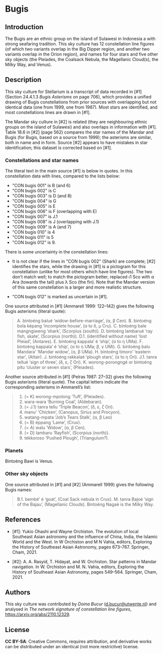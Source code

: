 # Bugis

## Introduction

The Bugis are an ethnic group on the island of Sulawesi in Indonesia a with strong seafaring tradition. This sky culture has 12 constellation line figures (of which two variants overlap in the Big Dipper region, and another two variants overlap in the Orion region), and names for four stars and five other sky objects (the Pleiades, the Coalsack Nebula, the Magellanic Cloud(s), the Milky Way, and Venus).

## Description

This sky culture for Stellarium is a transcript of data recorded in [#1] (Section 24.4.1.3 _Bugis Asterisms_ on page 706), which provides a unified drawing of Bugis constellations from prior sources with overlapping but not identical data (one from 1999, one from 1987). Most stars are identified, and most constellations lines are drawn in [#1].

The Mandar sky culture in [#2] is related (they are neighbouring ethnic groups on the island of Sulawesi) and also overlaps in information with [#1]. Table 18.6 in [#2] (page 562) compares the star names of the Mandar and Bugis (for Bugis, based on a source from 1999); the asterisms are similar, both in name and in form. Source [#2] appears to have mistakes in star identification; this dataset is corrected based on [#1].

### Constellations and star names

The literal text in the main source [#1] is below in quotes. In this constellation data with lines, compared to the lists below:

- "CON bugis 001" is B (and 6)
- "CON bugis 002" is C
- "CON bugis 003" is D (and 8)
- "CON bugis 004" is G
- "CON bugis 005" is E
- "CON bugis 006" is F (overlapping with E)
- "CON bugis 007" is J.1
- "CON bugis 008" is J (overlapping with J.1)
- "CON bugis 009" is A (and 7)
- "CON bugis 010" is 4
- "CON bugis 011" is 5
- "CON bugis 012" is 9.

There is some uncertainty in the constellation lines:

- It is not clear if the lines in "CON bugis 002" (Shark) are complete; [#2] identifies the stars, while the drawing in [#1] is a pictogram for this constellation (unlike for most others which have line figures). The two don't match well; to match the pictogram better, replaced ι1 Sco with α Ara (towards the tail) plus λ Sco (the fin). Note that the Mandar version of this same constellation is a larger and more realistic structure.

- "CON bugis 012" is marked as uncertain in [#1].

One source attributed in [#1] (Ammarell 1999: 122–142) gives the following Bugis asterisms (literal quote):

> A. bintoéng balué ‘widow-before-marriage’, (α, β Cen).
> B. bintoéng bola képang ‘incomplete house’, (α to δ, μ Cru).
> C. bintoéng bale mangngiweng ‘shark’, (Scorpius (south)).
> D. bintoéng lambarué ‘ray fish, skate’, (Scorpius (north)).
>    D.1. (identified without name) ‘lost Pleiad’, (Antares).
> E. bintoéng kappala’ é ‘ship’, (α to η UMa).
> F. bintoéng kappala’ é ‘ship’, (α to η UMa; β, γ UMi).
> G. bintoéng balu Mandara’ ‘Mandar widow’, (α, β UMa).
> H. bintoéng timoro’ ‘eastern star’, (Altair).
> J. bintoéng rakkalaé ‘plough stars’, (α to η Ori).
>    J.1. tanra tellué ‘sign of three’, (δ, ε, ζ Ori).
> K. worong-porongngé or bintoéng pitu ‘cluster or seven stars’, (Pleiades).

Another source attributed in [#1] (Pelras 1987: 27–32) gives the following Bugis asterisms (literal quote). The capital letters indicate the corresponding asterisms in Ammarell’s list:

> 1. (= K) worong-mpolong ‘Tuft’, (Pleiades).
> 2. wara-wara ‘Burning Coal’, (Aldebaran).
> 3. (= J.1) tanra tellu ‘Triple Beacon’, (δ, ε, ζ Ori).
> 4. manu’ ‘Chicken’, (Canopus, Sirius and Procyon).
> 5. watang-mpata ‘Job’s Tears Stalk’, (α, β Leo)
> 6. (= B) éppang ‘Lame’, (Crux).
> 7. (= A) walu ‘Widow’, (α, β Cen).
> 8. (= D) lambaru ‘Rayfish’, (Scorpius (north)).
> 9. tékkoroso ‘Pushed Plough’, (Triangulum?).

### Planets

Bintoѐng Bawi is Venus.

### Other sky objects

One source attributed in [#1] and [#2] (Ammarell 1999) gives the following Bugis names:

> B.1. bembé’ é ‘goat’, (Coal Sack nebula in Crux).
> M. tanra Bajoé ‘sign of the Bajau’, (Magellanic Clouds).
> Bintoѐng Nagaѐ is the Milky Way.

## References

 - [#1]: Yukio Ohashi and Wayne Orchiston. The evolution of local Southeast Asian astronomy and the influence of China, India, the Islamic World and the West. In W Orchiston and M N Vahia, editors, Exploring the History of Southeast Asian Astronomy, pages 673–767. Springer, Cham, 2021.

 - [#2]: A. A. Rasyid, T. Hidayat, and W. Orchiston. Star patterns in Mandar navigation. In W. Orchiston and M. N. Vahia, editors, Exploring the History of Southeast Asian Astronomy, pages 549–564. Springer, Cham, 2021.

## Authors

This sky culture was contributed by _Doina Bucur_ (d.bucur@utwente.nl) and analysed in _The network signature of constellation line figures_, <https://arxiv.org/abs/2110.12329>.

## License

__CC BY-SA__: Creative Commons, requires attribution, and derivative works can be distributed under an identical (not more restrictive) license.